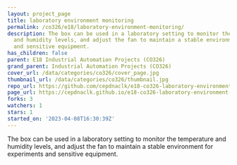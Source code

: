 ```yaml
---
layout: project_page
title: laboratory environment monitoring
permalink: /co326/e18/laboratory-environment-monitoring/
description: The box can be used in a laboratory setting to monitor the temperature
  and humidity levels, and adjust the fan to maintain a stable environment for experiments
  and sensitive equipment.
has_children: false
parent: E18 Industrial Automation Projects (CO326)
grand_parent: Industrial Automation Projects (CO326)
cover_url: /data/categories/co326/cover_page.jpg
thumbnail_url: /data/categories/co326/thumbnail.jpg
repo_url: https://github.com/cepdnaclk/e18-co326-laboratory-environment-monitoring
page_url: https://cepdnaclk.github.io/e18-co326-laboratory-environment-monitoring
forks: 3
watchers: 1
stars: 1
started_on: '2023-04-08T16:30:39Z'
---
```


The box can be used in a laboratory setting to monitor the temperature and humidity levels, and adjust the fan to maintain a stable environment for experiments and sensitive equipment.